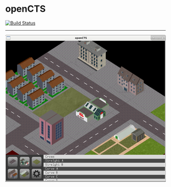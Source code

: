 # openCTS

[![Build  Status](https://travis-ci.org/manuel-io/openCTS.svg?branch=master)](https://travis-ci.org/manuel-io/openCTS)

---

![City](share/city.png)
